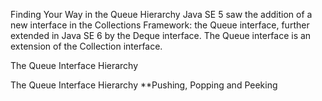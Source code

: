 
Finding Your Way in the Queue Hierarchy
Java SE 5 saw the addition of a new interface in the Collections Framework: the Queue interface, further extended in Java SE 6 by the Deque interface. The Queue interface is an extension of the Collection interface.

The Queue Interface Hierarchy

The Queue Interface Hierarchy
**Pushing, Popping and Peeking
